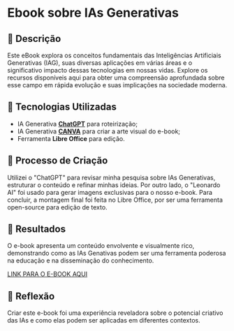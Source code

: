 # Ebook sobre IAs Generativas

## 📒 Descrição
Este eBook explora os conceitos fundamentais das Inteligências Artificiais Generativas (IAG), suas diversas aplicações em várias áreas e o significativo impacto dessas tecnologias em nossas vidas. Explore os recursos disponíveis aqui para obter uma compreensão aprofundada sobre esse campo em rápida evolução e suas implicações na sociedade moderna.

## 🤖 Tecnologias Utilizadas
- IA Generativa **[ChatGPT](https://chat.openai.com)** para roteirização;
- IA Generativa **[CANVA](https://www.canva.com)** para criar a arte visual do e-book;
- Ferramenta **Libre Office** para edição.

## 🧐 Processo de Criação
Utilizei o "ChatGPT" para revisar minha pesquisa sobre IAs Generativas, estruturar o conteúdo e refinar minhas ideias. Por outro lado, o "Leonardo AI" foi usado para gerar imagens exclusivas para o nosso e-book. Para concluir, a montagem final foi feita no Libre Office, por ser uma ferramenta open-source para edição de texto.

## 🚀 Resultados
O e-book apresenta um conteúdo envolvente e visualmente rico, demonstrando como as IAs Genativas podem ser uma ferramenta poderosa na educação e na disseminação do conhecimento.

[LINK PARA O E-BOOK AQUI](https://github.com/leiriele/lab-natty-or-not/blob/main/Intelig%C3%AAncia_Artificial_Generativa.pdf)

## 💭 Reflexão
Criar este e-book foi uma experiência reveladora sobre o potencial criativo das IAs e como elas podem ser aplicadas em diferentes contextos.
